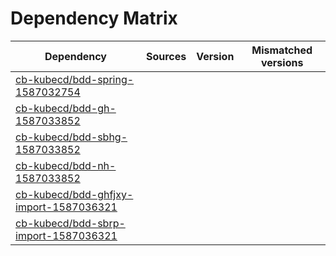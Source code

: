 # Dependency Matrix

Dependency | Sources | Version | Mismatched versions
---------- | ------- | ------- | -------------------
[cb-kubecd/bdd-spring-1587032754](https://github.com/cb-kubecd/bdd-spring-1587032754.git) |  | []() | 
[cb-kubecd/bdd-gh-1587033852](https://github.com/cb-kubecd/bdd-gh-1587033852.git) |  | []() | 
[cb-kubecd/bdd-sbhg-1587033852](https://github.com/cb-kubecd/bdd-sbhg-1587033852.git) |  | []() | 
[cb-kubecd/bdd-nh-1587033852](https://github.com/cb-kubecd/bdd-nh-1587033852.git) |  | []() | 
[cb-kubecd/bdd-ghfjxy-import-1587036321](https://github.com/cb-kubecd/bdd-ghfjxy-import-1587036321.git) |  | []() | 
[cb-kubecd/bdd-sbrp-import-1587036321](https://github.com/cb-kubecd/bdd-sbrp-import-1587036321.git) |  | []() | 
